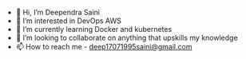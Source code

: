 - 👋 Hi, I’m Deependra Saini
- 👀 I’m interested in DevOps AWS
- 🌱 I’m currently learning Docker and kubernetes
- 💞️ I’m looking to collaborate on anything that upskills my knowledge
- 📫 How to reach me - deep17071995saini@gmail.com

<!---
deependra-saini/deependra-saini is a ✨ special ✨ repository because its `README.md` (this file) appears on your GitHub profile.
You can click the Preview link to take a look at your changes.
--->
